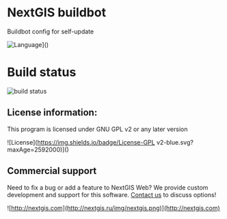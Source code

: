 # NextGIS buildbot
Buildbot config for self-update

![Language](https://img.shields.io/badge/Language-Python-green.svg?maxAge=2592000)]()

Build status
============

![build status](http://buildbot.nextgis.com/png?builder=selfupdate)

License information:
-------------
This program is licensed under GNU GPL v2 or any later version

![License](https://img.shields.io/badge/License-GPL v2-blue.svg?maxAge=2592000)]()

Commercial support
----------
Need to fix a bug or add a feature to NextGIS Web? We provide custom development and support for this software. [Contact us](http://nextgis.ru/en/contact/) to discuss options!

![http://nextgis.com](http://nextgis.ru/img/nextgis.png)](http://nextgis.com)
